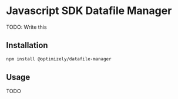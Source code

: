 # Javascript SDK Datafile Manager

TODO: Write this

## Installation

```sh
npm install @optimizely/datafile-manager
```

## Usage

TODO
